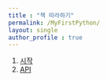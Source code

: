 ```yaml
---
title : "책 따라하기"
permalink: /MyFirstPython/
layout: single
author_profile : true
---
```


1. [시작](https://eunnyoung.github.io/MyFirstPythonStart/)
2. [API](https://eunnyoung.github.io/469p/)
